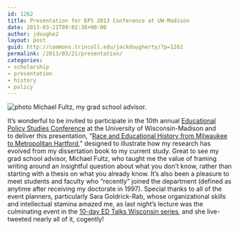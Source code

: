 ```yaml
---
id: 1262
title: Presentation for EPS 2013 Conference at UW-Madison
date: 2013-03-21T09:02:38+00:00
author: jdoughe2
layout: post
guid: http://commons.trincoll.edu/jackdougherty/?p=1262
permalink: /2013/03/21/presentation/
categories:
- scholarship
- presentation
- history
- policy
---
```


![photo](/images/2013/03/MichaelFultz.jpg)
Michael Fultz, my grad school advisor.

It&#8217;s wonderful to be invited to participate in the 10th annual <a href="http://eps.education.wisc.edu/eps/conferences/2013-eps-conference" target="_blank">Educational Policy Studies Conference</a> at the University of Wisconsin-Madison and to deliver this presentation, &#8220;<a href="https://docs.google.com/presentation/d/1iJw5ikpoB5kEYA338NXxAa05jazHd-tajlN9ZsqqAdo/edit?usp=sharing" target="_blank">Race and Educational History from Milwaukee to Metropolitan Hartford</a>,&#8221; designed to illustrate how my research has evolved from my dissertation book to my current study. Great to see my grad school advisor, Michael Fultz, who taught me the value of framing writing around an insightful question about what you don&#8217;t know, rather than starting with a thesis on what you already know. It&#8217;s also been a pleasure to meet students and faculty who &#8220;recently&#8221; joined the department (defined as anytime after receiving my doctorate in 1997). Special thanks to all of the event planners, particularly Sara Goldrick-Rab, whose organizational skills and intellectual stamina amazed me, as last night&#8217;s lecture was the culminating event in the <a href="http://edtalkswi.com/" target="_blank">10-day ED Talks Wisconsin series</a>, and she live-tweeted nearly all of it, cogently!
